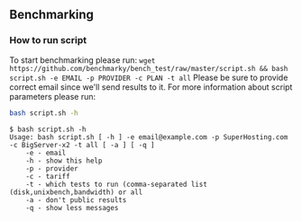 ## Benchmarking
### How to run script
To start benchmarking please run:
`wget https://github.com/benchmarky/bench_test/raw/master/script.sh && bash script.sh -e EMAIL -p PROVIDER -c PLAN -t all`
Please be sure to provide correct email since we'll send results to it.
For more information about script parameters please run:
```bash
bash script.sh -h
```
```
$ bash script.sh -h
Usage: bash script.sh [ -h ] -e email@example.com -p SuperHosting.com -c BigServer-x2 -t all [ -a ] [ -q ]
	-e - email
	-h - show this help
	-p - provider
	-c - tariff
	-t - which tests to run (comma-separated list (disk,unixbench,bandwidth) or all
	-a - don't public results
	-q - show less messages
```
